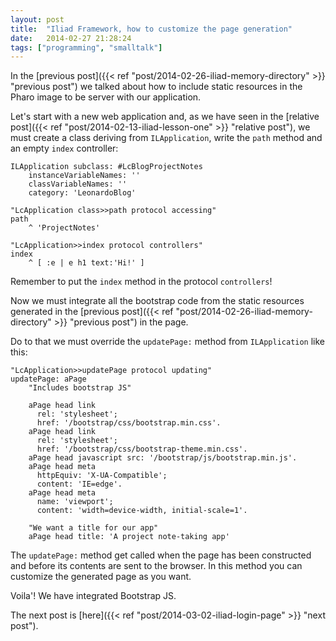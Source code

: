 ```yaml
---
layout: post
title:  "Iliad Framework, how to customize the page generation"
date:   2014-02-27 21:28:24
tags: ["programming", "smalltalk"]
---
```


In the [previous post]({{< ref "post/2014-02-26-iliad-memory-directory" >}} "previous post") we talked about how to include
static resources in the Pharo image to be server with our application.

<!--more-->

Let's start with a new web application and, as we have seen in the
[relative post]({{< ref "post/2014-02-13-iliad-lesson-one" >}} "relative post"), we must create a class deriving
from `ILApplication`, write the `path` method and an empty `index`
controller:

```smalltalk
ILApplication subclass: #LcBlogProjectNotes
    instanceVariableNames: ''
    classVariableNames: ''
    category: 'LeonardoBlog'
```

```smalltalk
"LcApplication class>>path protocol accessing"
path
    ^ 'ProjectNotes'
```

```smalltalk
"LcApplication>>index protocol controllers"
index
    ^ [ :e | e h1 text:'Hi!' ]
```

Remember to put the `index` method in the protocol `controllers`!

Now we must integrate all the bootstrap code from the static resources
generated in the [previous post]({{< ref "post/2014-02-26-iliad-memory-directory" >}} "previous post") in the page.

Do to that we must override the `updatePage:` method from
`ILApplication` like this:

```smalltalk
"LcApplication>>updatePage protocol updating"
updatePage: aPage
    "Includes bootstrap JS"
    
    aPage head link
      rel: 'stylesheet';
      href: '/bootstrap/css/bootstrap.min.css'.
    aPage head link
      rel: 'stylesheet';
      href: '/bootstrap/css/bootstrap-theme.min.css'.
    aPage head javascript src: '/bootstrap/js/bootstrap.min.js'.
    aPage head meta
      httpEquiv: 'X-UA-Compatible';
      content: 'IE=edge'.
    aPage head meta
      name: 'viewport';
	  content: 'width=device-width, initial-scale=1'.
    
    "We want a title for our app"
    aPage head title: 'A project note-taking app'
```

The `updatePage:` method get called when the page has been constructed
and before its contents are sent to the browser. In this method you
can customize the generated page as you want.

Voila'! We have integrated Bootstrap JS. 

The next post is [here]({{< ref "post/2014-03-02-iliad-login-page" >}} "next post").
